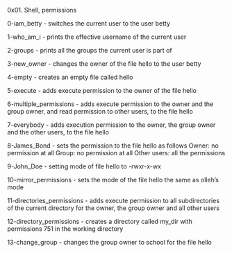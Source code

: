 0x01. Shell, permissions

0-iam_betty - switches the current user to the user betty

1-who_am_i - prints the effective username of the current user

2-groups - prints all the groups the current user is part of

3-new_owner - changes the owner of the file hello to the user betty

4-empty - creates an empty file called hello

5-execute - adds execute permission to the owner of the file hello

6-multiple_permissions - adds execute permission to the owner and the group owner, and read permission to other users, to the file hello

7-everybody - adds execution permission to the owner, the group owner and the other users, to the file hello

8-James_Bond - sets the permission to the file hello as follows
Owner: no permission at all
Group: no permission at all
Other users: all the permissions

9-John_Doe - setting mode of file hello to -rwxr-x-wx

10-mirror_permissions - sets the mode of the file hello the same as olleh’s mode

11-directories_permissions - adds execute permission to all subdirectories of the current directory for the owner, the group owner and all other users

12-directory_permissions - creates a directory called my_dir with permissions 751 in the working directory

13-change_group - changes the group owner to school for the file hello